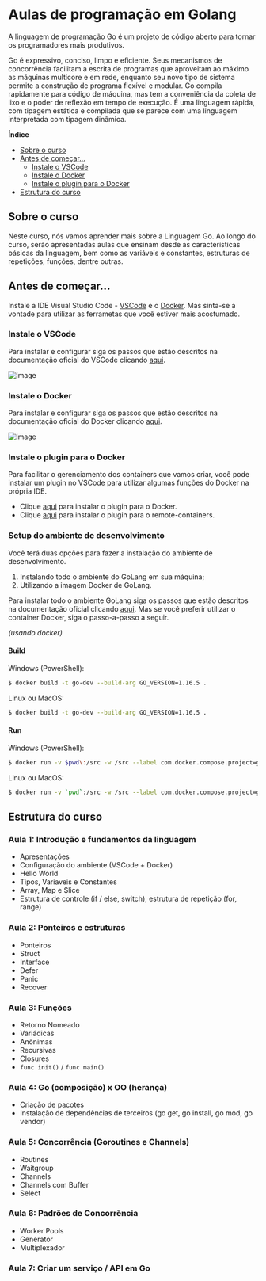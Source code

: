 # Aulas de programação em Golang

A linguagem de programação Go é um projeto de código aberto para tornar os programadores mais produtivos.

Go é expressivo, conciso, limpo e eficiente. Seus mecanismos de concorrência facilitam a escrita de programas que aproveitam ao máximo as máquinas multicore e em rede, enquanto seu novo tipo de sistema permite a construção de programa flexível e modular. Go compila rapidamente para código de máquina, mas tem a conveniência da coleta de lixo e o poder de reflexão em tempo de execução. É uma linguagem rápida, com tipagem estática e compilada que se parece com uma linguagem interpretada com tipagem dinâmica.

**Índice**

- [Sobre o curso](#sobre-o-curso)
- [Antes de começar...](#antes-de-começar)
  - [Instale o VSCode](#instale-o-vscode)
  - [Instale o Docker](#instale-o-docker)
  - [Instale o plugin para o Docker](#instale-o-plugin-para-o-docker)
- [Estrutura do curso](#estrutura-do-curso)

## Sobre o curso

Neste curso, nós vamos aprender mais sobre a Linguagem Go. Ao longo do curso, serão apresentadas aulas que ensinam desde as características básicas da linguagem, bem como as variáveis e constantes, estruturas de repetições, funções, dentre outras.

## Antes de começar...

Instale a IDE Visual Studio Code - [VSCode](https://code.visualstudio.com/) e o [Docker](https://www.docker.com/). Mas sinta-se a vontade para utilizar as ferrametas que você estiver mais acostumado.

### Instale o VSCode

Para instalar e configurar siga os passos que estão descritos na documentação oficial do VSCode clicando [aqui](https://code.visualstudio.com/docs).

![image](https://user-images.githubusercontent.com/1102589/123715957-ce4b7600-d84f-11eb-82b5-f1b77cebee1a.png)

### Instale o Docker

Para instalar e configurar siga os passos que estão descritos na documentação oficial do Docker clicando [aqui](https://www.docker.com/get-started).

![image](https://user-images.githubusercontent.com/1102589/123716151-44e87380-d850-11eb-8fed-67a4f720caf6.png)

### Instale o plugin para o Docker

Para facilitar o gerenciamento dos containers que vamos criar, você pode instalar um plugin no VSCode para utilizar algumas funções do Docker na própria IDE. 
- Clique [aqui](https://marketplace.visualstudio.com/items?itemName=ms-azuretools.vscode-docker) para instalar o plugin para o Docker.
- Clique [aqui](https://marketplace.visualstudio.com/items?itemName=ms-vscode-remote.remote-containers) para instalar o plugin para o remote-containers.

### Setup do ambiente de desenvolvimento

Você terá duas opções para fazer a instalação do ambiente de desenvolvimento.
1. Instalando todo o ambiente do GoLang em sua máquina;
2. Utilizando a imagem Docker de GoLang.

Para instalar todo o ambiente GoLang siga os passos que estão descritos na documentação oficial clicando [aqui](https://golang.org/dl/). Mas se você preferir utilizar o container Docker, siga o passo-a-passo a seguir.

_(usando docker)_

#### Build

Windows (PowerShell):
```bash
$ docker build -t go-dev --build-arg GO_VERSION=1.16.5 .
```

Linux ou MacOS:
```bash
$ docker build -t go-dev --build-arg GO_VERSION=1.16.5 .
```

#### Run

Windows (PowerShell):
```bash
$ docker run -v $pwd\:/src -w /src --label com.docker.compose.project=go-dev -itd --name $(Split-Path -Path $pwd -Leaf) go-dev
```

Linux ou MacOS:
```bash
$ docker run -v `pwd`:/src -w /src --label com.docker.compose.project=go-dev -itd --name ${PWD##*/} go-dev
```

## Estrutura do curso

### Aula 1: Introdução e fundamentos da linguagem
- Apresentações
- Configuração do ambiente (VSCode + Docker)
- Hello World
- Tipos, Variaveis e Constantes
- Array, Map e Slice
- Estrutura de controle (if / else, switch), estrutura de repetição (for, range)

### Aula 2: Ponteiros e estruturas
- Ponteiros
- Struct
- Interface
- Defer
- Panic
- Recover

### Aula 3: Funções
- Retorno Nomeado
- Variádicas
- Anônimas
- Recursivas
- Closures
- `func init()` / `func main()`

### Aula 4: Go (composição) x OO (herança)
- Criação de pacotes
- Instalação de dependências de terceiros (go get, go install, go mod, go vendor)

### Aula 5: Concorrência (Goroutines e Channels)
- Routines
- Waitgroup
- Channels
- Channels com Buffer
- Select

### Aula 6: Padrões de Concorrência
- Worker Pools
- Generator
- Multiplexador

### Aula 7: Criar um serviço / API em Go
